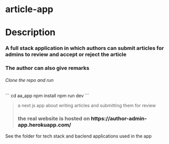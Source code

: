 <h1> article-app</h1>
<h1>Description</h1>
  <h3>A full stack application in which authors can submit articles for admins to review and accept or reject the
  article<h3>
  <h3>The author can also give remarks</h3>
<h6>Clone the repo and run</h6>
  ```
  cd aa_app
  npm install
  npm run dev
  ```
<blockquote>a next js app about writing articles and submitting them for review
  
  <h3>the real website is hosted on <a>https://author-admin-app.herokuapp.com/</a></h3>
</blockquote>
<fotter>
  See the folder for tech stack and baclend applications used in the app
  </fotter>
